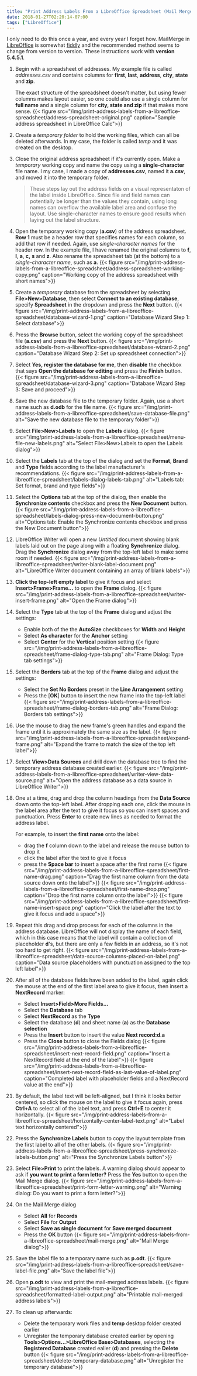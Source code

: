 ```yaml
---
title: "Print Address Labels From a LibreOffice Spreadsheet (Mail Merge)"
date: 2018-01-27T02:20:14-07:00
tags: ["LibreOffice"]
---
```


I only need to do this once a year, and every year I forget how. MailMerge in [LibreOffice](https://www.libreoffice.org/) is somewhat [fiddly](http://abhweb.org/jima/mailing-list-labels-in-open-office.php) and the recommended method seems to change from version to version. These instructions work with **version 5.4.5.1**.

<!--more-->

1. Begin with a spreadsheet of addresses. My example file is called *addresses.csv* and contains columns for **first**, **last**, **address**, **city**, **state** and **zip**.

	The exact structure of the spreadsheet doesn't matter, but using fewer columns makes layout easier, so one could also use a single column for **full name** and a single column for **city, state and zip** if that makes more sense.
{{< figure src="/img/print-address-labels-from-a-libreoffice-spreadsheet/address-spreadsheet-original.png" caption="Sample address spreadsheet in LibreOffice Calc">}}

1. Create a *temporary folder* to hold the working files, which can all be deleted afterwards. In my case, the folder is called *temp* and it was created on the desktop.

1. Close the original address spreadsheet if it's currently open. Make a *temporary* working copy and name the copy using a **single-character** file name.
I my case, I made a copy of **addresses.csv**, named it **a.csv**, and moved it into the temporary folder.

	> These steps lay out the address fields on a visual representaton of the label inside LibreOffice. Since file and field names can potentially be longer than the values they contain, using long names can overflow the available label area and confuse the layout. Use single-character names to ensure good results when laying out the label structure.

1. Open the temporary working copy (**a.csv**) of the address spreadsheet. **Row 1** must be a header row that specifies names for each column, so add that row if needed.
Again, use *single-character names* for the header row. In the example file, I have renamed the original columns to **f**, **l**, **a**, **c,** **s** and **z**.
Also rename the spreadsheet tab (at the bottom) to a *single-character name*, such as **a**.
{{< figure src="/img/print-address-labels-from-a-libreoffice-spreadsheet/address-spreadsheet-working-copy.png" caption="Working copy of the address spreadsheet with short names">}}

1. Create a *temporary* database from the spreadsheet by selecting **File>New>Database**, then select **Connect to an existing database**, specify **Spreadsheet** in the dropdown and press the **Next** button.
{{< figure src="/img/print-address-labels-from-a-libreoffice-spreadsheet/database-wizard-1.png" caption="Database Wizard Step 1: Select database">}}

1. Press the **Browse** button, select the working copy of the spreadsheet file (**a.csv**) and press the **Next** button.
{{< figure src="/img/print-address-labels-from-a-libreoffice-spreadsheet/database-wizard-2.png" caption="Database Wizard Step 2: Set up spreadsheet connection">}}

1. Select **Yes, register the database for me**, then **disable** the checkbox that says **Open the database for editing** and press the **Finish** button.
{{< figure src="/img/print-address-labels-from-a-libreoffice-spreadsheet/database-wizard-3.png" caption="Database Wizard Step 3: Save and proceed">}}

1. Save the new database file to the temporary folder. Again, use a short name such as **d.odb** for the file name.
{{< figure src="/img/print-address-labels-from-a-libreoffice-spreadsheet/save-database-file.png" alt="Save the new database file to the temporary folder">}}

1. Select **File>New>Labels** to open the **Labels** dialog.
{{< figure src="/img/print-address-labels-from-a-libreoffice-spreadsheet/menu-file-new-labels.png" alt="Select File>New>Labels to open the Labels dialog">}}

1. Select the **Labels** tab at the top of the dialog and set the **Format**, **Brand** and **Type** fields according to the label manufacturer's recommendations.
{{< figure src="/img/print-address-labels-from-a-libreoffice-spreadsheet/labels-dialog-labels-tab.png" alt="Labels tab: Set format, brand and type fields">}}

1. Select the **Options** tab at the top of the dialog, then enable the **Synchronize contents** checkbox and press the **New Document** button.
{{< figure src="/img/print-address-labels-from-a-libreoffice-spreadsheet/labels-dialog-press-new-document-button.png" alt="Options tab: Enable the Synchronize contents checkbox and press the New Document button">}}

1. LibreOffice Writer will open a new *Untitled* document showing blank labels laid out on the page along with a floating **Synchronize** dialog.
Drag the **Synchronize** dialog away from the top-left label to make some room if needed.
{{< figure src="/img/print-address-labels-from-a-libreoffice-spreadsheet/writer-blank-label-document.png" alt="LibreOffice Writer document containing an array of blank labels">}}

1. **Click the top-left empty label** to give it focus and select **Insert>Frame>Frame...** to open the **Frame** dialog.
{{< figure src="/img/print-address-labels-from-a-libreoffice-spreadsheet/writer-insert-frame.png" alt="Open the Frame dialog">}}

1. Select the **Type** tab at the top of the **Frame** dialog and adjust the settings:
	* Enable both of the the **AutoSize** checkboxes for **Width** and **Height**
	* Select **As character** for the **Anchor** setting
	* Select **Center** for the **Vertical** position setting
{{< figure src="/img/print-address-labels-from-a-libreoffice-spreadsheet/frame-dialog-type-tab.png" alt="Frame Dialog: Type tab settings">}}

2. Select the **Borders** tab  at the top of the **Frame** dialog and adjust the settings:
	* Select the **Set No Borders** preset in the **Line Arrangement** setting
	* Press the [**OK**] button to insert the new frame into the top-left label
{{< figure src="/img/print-address-labels-from-a-libreoffice-spreadsheet/frame-dialog-borders-tab.png" alt="Frame Dialog: Borders tab settings">}}

1. Use the mouse to drag the new frame's green handles and expand the frame until it is approximately the same size as the label.
	{{< figure src="/img/print-address-labels-from-a-libreoffice-spreadsheet/expand-frame.png" alt="Expand the frame to match the size of the top left label">}}

1. Select **View>Data Sources** and drill down the database tree to find the temporary address database created earlier.
{{< figure src="/img/print-address-labels-from-a-libreoffice-spreadsheet/writer-view-data-source.png" alt="Open the address database as a data source in LibreOffice Writer">}}

1. One at a time, drag and drop the column headings from the **Data Source** down onto the top-left label.
After dropping each one, click the mouse in the label area after the text to give it focus so you can insert spaces and punctuation.
Press **Enter** to create new lines as needed to format the address label.

	For example, to insert the **first name** onto the label:
    * drag the **f** column down to the label and release the mouse button to drop it
    * click the label after the text to give it focus
    * press the **Space bar** to insert a space after the first name
{{< figure src="/img/print-address-labels-from-a-libreoffice-spreadsheet/first-name-drag.png" caption="Drag the first name column from the data source down onto the label">}}
{{< figure src="/img/print-address-labels-from-a-libreoffice-spreadsheet/first-name-drop.png" caption="Drop the first name column onto the label">}}
{{< figure src="/img/print-address-labels-from-a-libreoffice-spreadsheet/first-name-insert-space.png" caption="Click the label after the text to give it focus and add a space">}}

1. Repeat this drag and drop process for each of the columns in the address database.
LibreOffice will not display the name of each field, which in this case means that the label will contain a collection of placeholder **d**'s,
but there are only a few fields in an address, so it's not too hard to get right.
{{< figure src="/img/print-address-labels-from-a-libreoffice-spreadsheet/data-source-columns-placed-on-label.png" caption="Data source placeholders with punctuation assigned to the top left label">}}

1. After all of the database fields have been added to the label, again click the mouse at the end of the first label area to give it focus, then insert a **NextRecord** marker:
	* Select **Insert>Field>More Fields...**
	* Select the **Database** tab
	* Select **NextRecord** as the **Type**
	* Select the database (**d**) and sheet name (**a**) as the **Database selection**
	* Press the **Insert** button to insert the value **Next record:d.a**
	* Press the **Close** button to close the Fields dialog
{{< figure src="/img/print-address-labels-from-a-libreoffice-spreadsheet/insert-next-record-field.png" caption="Insert a NextRecord field at the end of the label">}}
{{< figure src="/img/print-address-labels-from-a-libreoffice-spreadsheet/insert-next-record-field-as-last-value-of-label.png" caption="Completed label with placeholder fields and a NextRecord value at the end">}}

1. By default, the label text will be left-aligned, but I think it looks better centered, so click the mouse on the label to give it focus again,
press **Ctrl+A** to select all of the label text, and press **Ctrl+E** to center it horizontally.
{{< figure src="/img/print-address-labels-from-a-libreoffice-spreadsheet/horizontally-center-label-text.png" alt="Label text horizontally centered">}}

1. Press the **Synchronize Labels** button to copy the layout template from the first label to all of the other labels.
{{< figure src="/img/print-address-labels-from-a-libreoffice-spreadsheet/press-synchronize-labels-button.png" alt="Press the Synchronize Labels button">}}

1. Select **File>Print** to print the labels. A warning dialog should appear to ask if **you want to print a form letter?** Press the **Yes** button to open the Mail Merge dialog.
{{< figure src="/img/print-address-labels-from-a-libreoffice-spreadsheet/print-form-letter-warning.png" alt="Warning dialog: Do you want to print a form letter?">}}

1. On the Mail Merge dialog
	* Select **All** for **Records**
	* Select **File** for **Output**
	* Select **Save as single document** for **Save merged document**
	* Press the **OK** button
	{{< figure src="/img/print-address-labels-from-a-libreoffice-spreadsheet/mail-merge.png" alt="Mail Merge dialog">}}

1. Save the label file to a temporary name such as **p.odt**.
{{< figure src="/img/print-address-labels-from-a-libreoffice-spreadsheet/save-label-file.png" alt="Save the label file">}}

1. Open **p.odt** to view and print the mail-merged address labels.
{{< figure src="/img/print-address-labels-from-a-libreoffice-spreadsheet/formatted-label-output.png" alt="Printable mail-merged address labels">}}

1. To clean up afterwards:
	* Delete the temporary work files and **temp** desktop folder created earlier
	* Unregister the temporary database created earlier by opening **Tools>Options...>LibreOffice Base>Databases**, selecting the **Registered Database** created ealier (**d**) and pressing the **Delete** button
	{{< figure src="/img/print-address-labels-from-a-libreoffice-spreadsheet/delete-temporary-database.png" alt="Unregister the temporary database">}}
